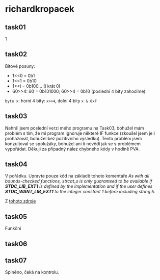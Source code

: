 # richardkropacek

## task01
1

## task02
Bitové posuny:
 - 1<<0 = 0b1
 - 1<<1 = 0b10
 - 1<<i = 0b100... (i krát 0)
 - 60>>4: 60 = 0b101000; 60>>4 = 0b10 (poslední 4 bity zahodíme)

`byte x`: horní 4 bity: `x>>4`, dolní 4 bity `x & 0xF`

## task03
Nahrál jsem poslední verzi mého programu na Task03, bohužel mám problém s tím, že mi program ignoruje některé IF funkce (zkoušel jsem je i prohazovat, bohužel bez pozitivního výsledku). Tento problém jsem konzultoval se spolužáky, bohužel ani ti nevědí jak se s problémem vypořádat. 
Děkuji za případný nález chybného kódy v hodině PVA.

## task04
V pořádku. Upravte pouze kód na základě tohoto komentáře
<i>As with all bounds-checked functions, strcat_s is only guaranteed to be available if __STDC_LIB_EXT1__ is defined by the implementation and if the user defines __STDC_WANT_LIB_EXT1__ to the integer constant 1 before including string.h.</i>

Z [tohoto zdroje](https://en.cppreference.com/w/c/string/byte/strcat)

## task05
Funkční
## task06

## task07
Splněno, čeká na kontrolu.
